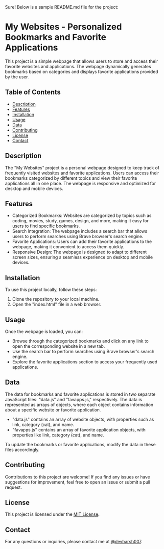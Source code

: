 Sure! Below is a sample README.md file for the project:

# My Websites - Personalized Bookmarks and Favorite Applications

This project is a simple webpage that allows users to store and access their favorite websites and applications. The webpage dynamically generates bookmarks based on categories and displays favorite applications provided by the user.

## Table of Contents

- [Description](#description)
- [Features](#features)
- [Installation](#installation)
- [Usage](#usage)
- [Data](#data)
- [Contributing](#contributing)
- [License](#license)
- [Contact](#contact)

## Description

The "My Websites" project is a personal webpage designed to keep track of frequently visited websites and favorite applications. Users can access their bookmarks categorized by different topics and view their favorite applications all in one place. The webpage is responsive and optimized for desktop and mobile devices.

## Features

- Categorized Bookmarks: Websites are categorized by topics such as coding, movies, study, games, design, and more, making it easy for users to find specific bookmarks.
- Search Integration: The webpage includes a search bar that allows users to perform searches using Brave browser's search engine.
- Favorite Applications: Users can add their favorite applications to the webpage, making it convenient to access them quickly.
- Responsive Design: The webpage is designed to adapt to different screen sizes, ensuring a seamless experience on desktop and mobile devices.

## Installation

To use this project locally, follow these steps:

1. Clone the repository to your local machine.
2. Open the "index.html" file in a web browser.

## Usage

Once the webpage is loaded, you can:

- Browse through the categorized bookmarks and click on any link to open the corresponding website in a new tab.
- Use the search bar to perform searches using Brave browser's search engine.
- Explore the favorite applications section to access your frequently used applications.

## Data

The data for bookmarks and favorite applications is stored in two separate JavaScript files: "data.js" and "favapps.js," respectively. The data is represented as arrays of objects, where each object contains information about a specific website or favorite application.

- "data.js" contains an array of website objects, with properties such as link, category (cat), and name.
- "favapps.js" contains an array of favorite application objects, with properties like link, category (cat), and name.

To update the bookmarks or favorite applications, modify the data in these files accordingly.

## Contributing

Contributions to this project are welcome! If you find any issues or have suggestions for improvement, feel free to open an issue or submit a pull request.

## License

This project is licensed under the [MIT License](LICENSE).

## Contact

For any questions or inquiries, please contact me at [@devharsh007](https://github.com/devharsh007).
